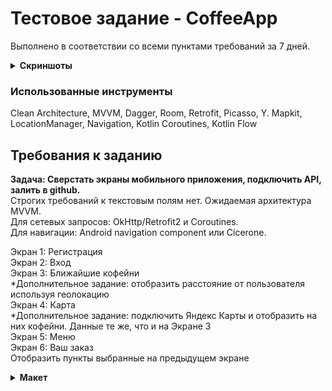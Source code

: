 # Тестовое задание - CoffeeApp

Выполнено в соответствии со всеми пунктами требований за 7 дней.

<details>
  <summary><b>Скриншоты</b></summary>
  
  | Вход | Регистрация | Ближайшие кофейни | Карта | Меню | Ваш заказ |
  | - | - | - | - | - | - |
  | ![alt text](https://github.com/lavdev4/CoffeeApp/assets/103329075/894cc58a-5f55-42cb-b821-1498f4517cb4) | ![alt text](https://github.com/lavdev4/CoffeeApp/assets/103329075/d6cb09cb-be7e-4120-adae-50b2d67c41d3) | ![alt text](https://github.com/lavdev4/CoffeeApp/assets/103329075/fd5cf0ec-c80f-495c-9940-8b0064b6cef1)  | ![alt text](https://github.com/lavdev4/CoffeeApp/assets/103329075/316285d5-14af-4707-b182-3ddf95d462bc) | ![alt text](https://github.com/lavdev4/CoffeeApp/assets/103329075/3df01fe6-dfcd-448b-a533-6320682fd77b) | ![alt text](https://github.com/lavdev4/CoffeeApp/assets/103329075/7890c41b-e196-4cdc-86c9-65a7662d9f41) |
</details>


### Использованные инструменты
Clean Architecture, MVVM, Dagger, Room, Retrofit, Picasso, Y. Mapkit, LocationManager, Navigation, Kotlin Coroutines, Kotlin Flow

## Требования к заданию
**Задача: Сверстать экраны мобильного приложения, подключить API, залить в github.**  
Строгих требований к текстовым полям нет. Ожидаемая архитектура MVVM.  
Для сетевых запросов: OkHttp/Retrofit2 и Coroutines.  
Для навигации: Android navigation component или Cicerone.  

Экран 1: Регистрация  
Экран 2: Вход  
Экран 3: Ближайшие кофейни  
*Дополнительное задание: отобразить расстояние от пользователя используя геолокацию  
Экран 4: Карта  
*Дополнительное задание: подключить Яндекс Карты и отобразить на них кофейни. Данные те же, что и на Экране 3  
Экран 5: Меню  
Экран 6: Ваш заказ  
Отобразить пункты выбранные на предыдущем экране

<details>
  <summary><b>Макет</b></summary>
  
  | Вход | Регистрация | Ближайшие кофейни | Карта | Меню | Ваш заказ |
  | - | - | - | - | - | - |
  | ![alt text](https://github.com/lavdev4/CoffeeApp/assets/103329075/13a1b9cd-2d8b-43c7-b557-5658e461be73) | ![alt text](https://github.com/lavdev4/CoffeeApp/assets/103329075/d9b76903-6d2b-4692-9206-d0cdfc99e023) | ![alt text](https://github.com/lavdev4/CoffeeApp/assets/103329075/72f751d8-43d3-4789-9512-6c499eaa5250)  | ![alt text](https://github.com/lavdev4/CoffeeApp/assets/103329075/8216e920-6411-4321-afb2-237356a30fb6) | ![alt text](https://github.com/lavdev4/CoffeeApp/assets/103329075/394d2790-5274-45ab-9f43-365a059bf6d9) | ![alt text](https://github.com/lavdev4/CoffeeApp/assets/103329075/6b8f96bd-067f-4021-9c24-a6a81ad52098) |
</details>

